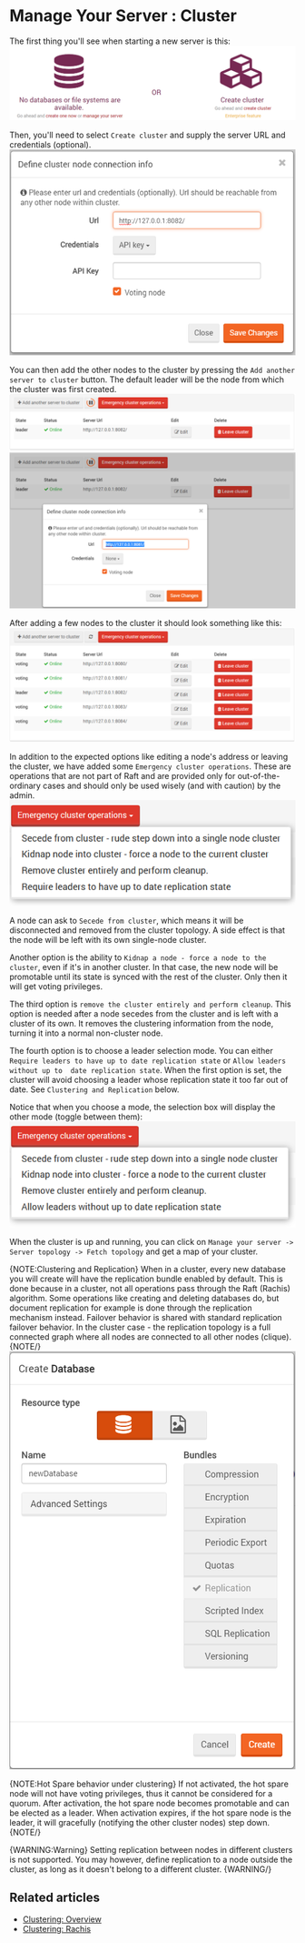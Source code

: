 ﻿# Manage Your Server : Cluster

The first thing you'll see when starting a new server is this:   
![Figure 0. Studio. Manage Your Server. Opening Screen.](images/cluster-0.png)

Then, you'll need to select `Create cluster` and supply the server URL and credentials (optional).   
![Figure 1. Studio. Manage Your Server. Create Cluster.](images/cluster-1.png)

You can then add the other nodes to the cluster by pressing the `Add another server to cluster` button. 
The default leader will be the node from which the cluster was first created.   
![Figure 2. Studio. Manage Your Server. One Node Cluster.](images/cluster-2.png)
![Figure 3. Studio. Manage Your Server. Add More Nodes.](images/cluster-3.png)

After adding a few nodes to the cluster it should look something like this:   
![Figure 5. Studio. Manage Your Server. Five Node Cluster.](images/cluster-5.png)

In addition to the expected options like editing a node's address or leaving the cluster, 
we have added some `Emergency cluster operations`. These are operations that are not part of 
Raft and are provided only for out-of-the-ordinary cases and should only be used wisely 
(and with caution) by the admin.   
![Figure 6. Studio. Manage Your Server. Emergency Operations.](images/cluster-6.png)

A node can ask to `Secede from cluster`, which means it will be disconnected and removed from 
the cluster topology. A side effect is that the node will be left with its own single-node cluster.   

Another option is the ability to `Kidnap a node - force a node to the cluster`, even if it's in 
another cluster. In that case, the new node will be promotable until its state is synced with 
the rest of the cluster. Only then it will get voting privileges.   

The third option is `remove the cluster entirely and perform cleanup`. This option is needed 
after a node secedes from the cluster and is left with a cluster of its own. It removes the 
clustering information from the node, turning it into a normal non-cluster node.   

The fourth option is to choose a leader selection mode. You can either 
`Require leaders to have up to date replication state` or `Allow leaders without up to 
date replication state`. When the first option is set, the cluster will avoid choosing a leader 
whose replication state it too far out of date. See `Clustering and Replication` below.   

Notice that when you choose a mode, the selection box will display the other mode (toggle between them):
![Figure 6. Studio. Manage Your Server. Emergency Operations.](images/cluster-6b.png)

When the cluster is up and running, you can click on `Manage your server -> Server topology -> Fetch topology` 
and get a map of your cluster.   

{NOTE:Clustering and Replication}
When in a cluster, every new database you will create will have the replication bundle enabled by default. 
This is done because in a cluster, not all operations pass through the Raft (Rachis) algorithm. Some 
operations like creating and deleting databases do, but document replication for example is done  through 
the replication mechanism instead. Failover behavior is shared with standard replication failover behavior.
In the cluster case - the replication topology is a full connected graph where all nodes are connected to 
all other nodes (clique).   
{NOTE/}   
![Figure 4. Studio. Manage Your Server. Replication Enabled by Default.](images/cluster-4.png)   
   
{NOTE:Hot Spare behavior under clustering}
If not activated, the hot spare node will not have voting privileges, thus it cannot be considered for a quorum. 
After activation, the hot spare node becomes promotable and can be elected as a leader. When activation expires, 
if the hot spare node is the leader, it will gracefully (notifying the other cluster nodes) step down.   
{NOTE/} 
  
{WARNING:Warning}
Setting replication between nodes in different clusters is not supported. You may however, define 
replication to a node outside the cluster, as long as it doesn't belong to a different cluster.
{WARNING/}


## Related articles

- [Clustering: Overview](../../server/scaling-out/clustering/clustering-overview)
- [Clustering: Rachis](../../server/scaling-out/clustering/what-is-rachis)

